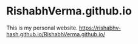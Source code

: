 # RishabhVerma.github.io
This is my personal website. https://rishabhv-hash.github.io/RishabhVerma.github.io/

